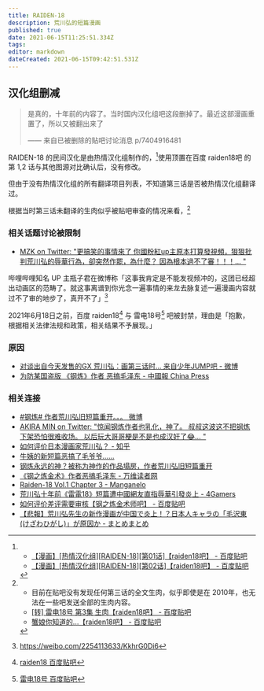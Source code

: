 ```yaml
---
title: RAIDEN-18
description: 荒川弘的短篇漫画
published: true
date: 2021-06-15T11:25:51.334Z
tags: 
editor: markdown
dateCreated: 2021-06-15T09:42:51.531Z
---
```


## 汉化组删减

> 是真的，十年前的内容了。当时国内汉化组吧这段删掉了。最近这部漫画重置了，所以又被翻出来了
>
> —— 来自已被删除的贴吧讨论消息 p/7404916481

RAIDEN-18 的民间汉化是由热情汉化组制作的，[^ep1_2_t]使用顶置在百度 raiden18吧 的第 1,2 话与其他图源对比确认后，没有修改。

[^ep1_2_t]: + [【漫画】[热情汉化组][RAIDEN-18][第01话]【raiden18吧】 - 百度贴吧](https://web.archive.org/web/20210615061431/https://tieba.baidu.com/p/938493319)
    + [【漫画】[热情汉化组][RAIDEN-18][第02话]【raiden18吧】 - 百度贴吧](https://web.archive.org/web/20210615061445/https://tieba.baidu.com/p/946920573)

但由于没有热情汉化组的所有翻译项目列表，不知道第三话是否被热情汉化组翻译过。

根据当时第三话未翻译的生肉似乎被贴吧审查的情况来看，[^ep3_t]

[^ep3_t]: + 目前在贴吧没有发现任何第三话的全文生肉，似乎即使是在 2010年，也无法在一些吧发送全部的生肉内容。
    + [[转] 雷电18号 第3集 生肉【raiden18吧】 - 百度贴吧](https://web.archive.org/web/20210615064532/https://tieba.baidu.com/p/962731257)
    + [蟹娘你知道的...【raiden18吧】 - 百度贴吧](https://web.archive.org/web/20210615065016/https://tieba.baidu.com/p/961933266)

### 相关话题讨论被限制

+ [MZK on Twitter: "更搞笑的事情來了 你國粉紅up主原本打算發視頻，狠狠批判荒川弘的辱華行為，卻突然作罷，為什麼？ 因為根本過不了審！！！… "](https://web.archive.org/web/20210615100411/https://twitter.com/MIZUKISHY/status/1404671366276599809)

哔哩哔哩知名 UP 主瓶子君在微博称「这事我肯定是不能发视频冲的，这团已经超出动画区的范畴了。就这事离谱到你光念一遍事情的来龙去脉复述一遍漫画内容就过不了审的地步了，真开不了」[^pz152]

[^pz152]: https://weibo.com/2254113633/KkhrG0Di6

2021年6月18日之前，百度 raiden18[^tb_raiden18] 与 雷电18号[^tb_ld18] 吧被封禁，理由是「抱歉，根据相关法律法规和政策，相关结果不予展现。」

[^tb_raiden18]: [raiden18 百度贴吧](https://web.archive.org/web/20210618052149/https://tieba.baidu.com/f?kw=raiden18)

[^tb_ld18]: [雷电18号 百度贴吧](https://web.archive.org/web/20210618052356/https://tieba.baidu.com/f?kw=%E9%9B%B7%E7%94%B518%E5%8F%B7)

### 原因

+ [对谈出自今天发售的GX 荒川弘：画第三话时... 来自少年JUMP吧 - 微博](https://archive.is/zAjYU "https://weibo.com/1935396210/KkBcYmoH5")
+ [为防某国盗版 《钢炼》作者 恶搞毛泽东 - 中國報 China Press](https://web.archive.org/web/20210618053229/https://www.chinapress.com.my/20210617/%E4%B8%BA%E9%98%B2%E6%9F%90%E5%9B%BD%E7%9B%97%E7%89%88-%E3%80%8A%E9%92%A2%E7%82%BC%E3%80%8B%E4%BD%9C%E8%80%85-%E6%81%B6%E6%90%9E%E6%AF%9B%E6%B3%BD%E4%B8%9C/?\_\_cf\_chl\_captcha\_tk\_\_=959e367708e74d3af30b7ccc89e61cbdf94a9536-1623994172-0-ASpyiZGFiAsMRFQt4298IksLkEnM7DgU\_IJ7y3BPeAnK4o4HIN75wvSKMCEHKyZQwgvtKCiyoV7Ebx-6Zpy4YzrzLwEKpSN4i27Pr97KLu2XVcmLZPUtZJUrwoX7pu0qBQt7ddZFDLzn3R13c08-OTT5y677jC13hLY9iA3261YpcNqFh3jWjOghXOh6FubCLdb44sGKKOoaHVxjroeRBEPjGkJFExwJ4fnYyHzCDEqR6x0UeQoRgE9SS\_9N2sNVJhlqEaOSQaiLCuiHCm4aBHKr8ecszpUpvHirVEHVEuQHyyhM9pbLR3SzsbgPY-uuaWeDYTgzl\_rCxqFkHueCTwteiz\_dB3bsWSOXP34ofjzyLLFM2GMk6r1e7C0XDkHQUOEeXzMVgIZeFij1WpbC4XJ9rFdzgGvR6VjiQn97hJTh7Z4Xu\_dWEThcVMoi3ugm-rsTkLCRNgl4ivmBUhGgueXHYxGbtbc\_LK9YO0\_mjq0JKM3Zbk\_SBv5slrRVvy-Div36jZFNE7UVRGDVGU12vj6zl5AzavfxIZeU\_s2xrhpruodUHMhdko9QOx-QqVAbXdYZmHJtozK1OnTCmWA86Bdp-uhko148ZgW7g1XBBI8vLynZBrskpOoEwOtTW3EOGX2tqR634DpJZkuh0w3npKrdj2GLAGR\_3g9I6snAMecuGlPER9KzElJ68737puQNilsGLz480bLyyN2Hf5B5TkPuKFnDoopzSFqPy2b6KGBCSjF\_R1V0sOIIeyUGaoSLTZOovi19UNXPZ23knaOVkfTVIhdYtAtGdHpNPxmjpydokhgbquaCTZTlhS\_lR\_y14Q)

### 相关连接

+ [#钢炼# 作者荒川弘旧短篇重开。。。 微博](https://archive.is/AOcmp "https://m.weibo.cn/status/4648307735662540?")
+ [AKIRA MIN on Twitter: "惊闻钢炼作者也乳化，神了。 叔叔这波这不把钢炼下架恐怕很难收场。 以后玩大哥哥梗是不是也成汉奸了😂… "](https://web.archive.org/web/20210615055339/https://twitter.com/AKIRA_MiN_/status/1404658394774966274)
+ [如何评价日本漫画家荒川弘？ - 知乎](https://web.archive.org/web/20210615054617/https://www.zhihu.com/question/36931393/answers/updated)
+ [牛姨的新短篇恶搞了毛爷爷......](https://web.archive.org/web/20210615053115/https://bangumi.tv/group/topic/363353)
+ [钢炼永远的神？被称为神作的作品塌房，作者荒川弘旧短篇重开](https://web.archive.org/web/20210615054349/https://baijiahao.baidu.com/s?id=1702609508690399749)
+ [《钢之炼金术》作者恶搞毛泽东 - 万维读者网](https://web.archive.org/web/20210615054032/https://news.creaders.net/world/2010/12/24/1030798.html)
+ [Raiden-18 Vol.1 Chapter 3 - Manganelo](https://web.archive.org/web/20210615111647/https://chap.manganelo.com/manga-nh95075/chapter-3)
+ [荒川弘十年前《雷電18》短篇遭中國網友直指辱華引發炎上 - 4Gamers](https://web.archive.org/web/20210618053209if_/https://www.4gamers.com.tw/news/detail/48555/10-years-ago-hiromu-arakawa-raiden-18-comic-mocking-china-now-gone-viral)
+ [如何评价差评需要审核【钢之炼金术师吧】 - 百度贴吧](https://web.archive.org/web/20210618054639/https://tieba.baidu.com/p/7408284722)
+ [【悲報】荒川弘先生の新作漫画が中国で炎上！？日本人キャラの「毛沢東(けざわひがし)」が原因か - まとめまとめ](https://web.archive.org/web/20210616130213/https://matomame.jp/user/yonepo665/6679d41f4f1d514fa050)
